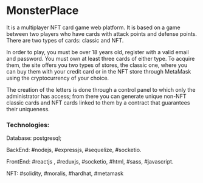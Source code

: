 # MonsterPlace
It is a multiplayer NFT card game web platform. It is based on a game between two players who have cards with attack points and defense points. There are two types of cards: classic and NFT.

In order to play, you must be over 18 years old, register with a valid email and password. You must own at least three cards of either type. To acquire them, the site offers you two types of stores, the classic one, where you can buy them with your credit card or in the NFT store through MetaMask using the cryptocurrency of your choice.

The creation of the letters is done through a control panel to which only the administrator has access; from there you can generate unique non-NFT classic cards and NFT cards linked to them by a contract that guarantees their uniqueness.

### Technologies:

Database: postgresql;

BackEnd: #nodejs, #expressjs, #sequelize, #socketio.

FrontEnd: #reactjs , #reduxjs, #socketio, #html, #sass, #javascript.

NFT: #solidity, #moralis, #hardhat, #metamask
